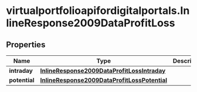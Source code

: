# virtualportfolioapifordigitalportals.InlineResponse2009DataProfitLoss

## Properties

Name | Type | Description | Notes
------------ | ------------- | ------------- | -------------
**intraday** | [**InlineResponse2009DataProfitLossIntraday**](InlineResponse2009DataProfitLossIntraday.md) |  | [optional] 
**potential** | [**InlineResponse2009DataProfitLossPotential**](InlineResponse2009DataProfitLossPotential.md) |  | [optional] 


